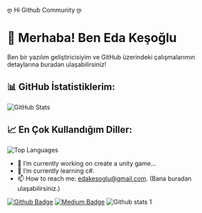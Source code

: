 დ Hi Github Community დ
# 👋 Merhaba! Ben Eda Keşoğlu

Ben bir yazılım geliştiricisiyim ve GitHub üzerindeki çalışmalarımın detaylarına buradan ulaşabilirsiniz!


## 📊 GitHub İstatistiklerim:
![GitHub Stats](https://github-readme-stats.vercel.app/api?username=edakes&show_icons=true&theme=radical)

## 📈 En Çok Kullandığım Diller:
![Top Languages](https://github-readme-stats.vercel.app/api/top-langs/?username=edakes&layout=compact&theme=radical)



- 🔭 I’m currently working on create a unity game...
- 🌱 I’m currently learning c#.
- 📫 How to reach me: edakesoglu@gmail.com. (Bana buradan ulaşabilirsiniz.)

[![Github Badge](https://img.shields.io/badge/-Github-000?style=quare&labelColor=000&logo=Github&logoColor=white&link=link)](https://github.com/edakes) 
[![Medium Badge](https://img.shields.io/badge/-Medium-757575?style=flat-quare&labelColor=757575&logo=Medium&logoColor=white&link=link)](https://medium.com/@EdaKesoglu) 
![Github stats 1](https://github-readme-stats.vercel.app/api?username=edakes&show_icons=true&theme=gradient)
